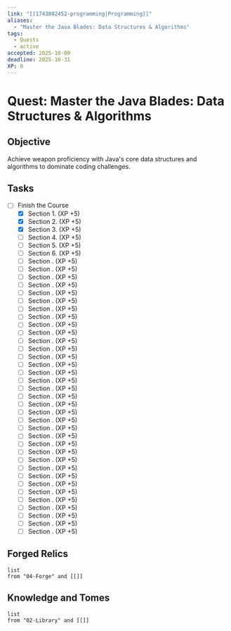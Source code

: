 ```yaml
---
link: "[[1743802452-programming|Programming]]"
aliases:
  - "Master the Java Blades: Data Structures & Algorithms"
tags:
  - Quests
  - active
accepted: 2025-10-09
deadline: 2025-10-31
XP: 0
---
```

# Quest: Master the Java Blades: Data Structures & Algorithms
## Objective
Achieve weapon proficiency with Java's core data structures and algorithms to dominate coding challenges.

## Tasks
- [ ] Finish the Course
	- [x] Section 1. (XP +5)
	- [x] Section 2. (XP +5)
	- [x] Section 3. (XP +5)
	- [ ] Section 4. (XP +5)
	- [ ] Section 5. (XP +5)
	- [ ] Section 6. (XP +5)
	- [ ] Section . (XP +5)
	- [ ] Section . (XP +5)
	- [ ] Section . (XP +5)
	- [ ] Section . (XP +5)
	- [ ] Section . (XP +5)
	- [ ] Section . (XP +5)
	- [ ] Section . (XP +5)
	- [ ] Section . (XP +5)
	- [ ] Section . (XP +5)
	- [ ] Section . (XP +5)
	- [ ] Section . (XP +5)
	- [ ] Section . (XP +5)
	- [ ] Section . (XP +5)
	- [ ] Section . (XP +5)
	- [ ] Section . (XP +5)
	- [ ] Section . (XP +5)
	- [ ] Section . (XP +5)
	- [ ] Section . (XP +5)
	- [ ] Section . (XP +5)
	- [ ] Section . (XP +5)
	- [ ] Section . (XP +5)
	- [ ] Section . (XP +5)
	- [ ] Section . (XP +5)
	- [ ] Section . (XP +5)
	- [ ] Section . (XP +5)
	- [ ] Section . (XP +5)
	- [ ] Section . (XP +5)
	- [ ] Section . (XP +5)
	- [ ] Section . (XP +5)
	- [ ] Section . (XP +5)
	- [ ] Section . (XP +5)
	- [ ] Section . (XP +5)
	- [ ] Section . (XP +5)
	- [ ] Section . (XP +5)
	- [ ] Section . (XP +5)

## Forged Relics
```dataview
list
from "04-Forge" and [[]]
```
## Knowledge and Tomes
```dataview
list
from "02-Library" and [[]]
```